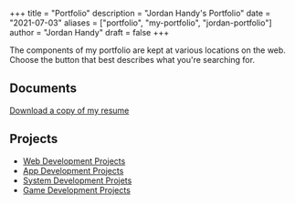 +++
title = "Portfolio"
description = "Jordan Handy's Portfolio"
date = "2021-07-03"
aliases = ["portfolio", "my-portfolio", "jordan-portfolio"]
author = "Jordan Handy"
draft = false
+++

The components of my portfolio are kept at various locations on the web. Choose the button that best describes what you're searching for.

## Documents

[Download a copy of my resume](https://drive.google.com/file/d/1HNEAk8yCt6_klWXjX7lqnfvm7d68ur2A/view?usp=sharing)

## Projects

* [Web Development Projects](portfolio/web-development)
* [App Development Projects](portfolio/app-development)
* [System Development Projets](portfolio/system-development)
* [Game Development Projects](#)
